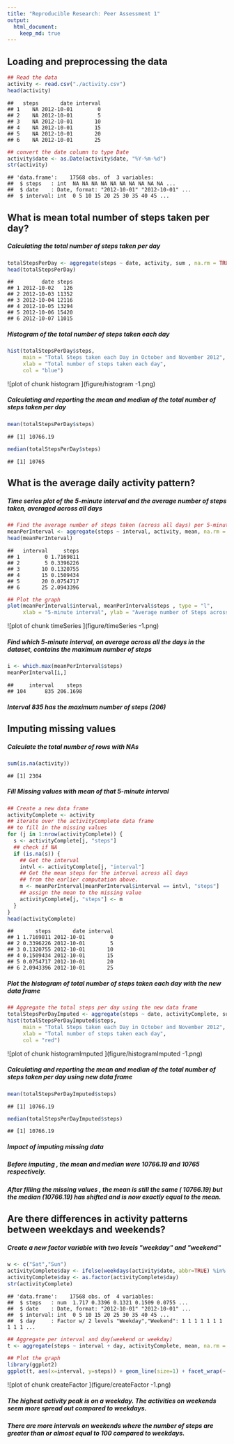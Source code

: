 ```yaml
---
title: "Reproducible Research: Peer Assessment 1"
output: 
  html_document:
    keep_md: true
---
```



## Loading and preprocessing the data

```r
## Read the data
activity <- read.csv("./activity.csv")
head(activity)
```

```
##   steps       date interval
## 1    NA 2012-10-01        0
## 2    NA 2012-10-01        5
## 3    NA 2012-10-01       10
## 4    NA 2012-10-01       15
## 5    NA 2012-10-01       20
## 6    NA 2012-10-01       25
```

```r
## convert the date column to type Date
activity$date <- as.Date(activity$date, "%Y-%m-%d")
str(activity)
```

```
## 'data.frame':	17568 obs. of  3 variables:
##  $ steps   : int  NA NA NA NA NA NA NA NA NA NA ...
##  $ date    : Date, format: "2012-10-01" "2012-10-01" ...
##  $ interval: int  0 5 10 15 20 25 30 35 40 45 ...
```


## What is mean total number of steps taken per day?

##### Calculating the total number of steps taken per day

```r
totalStepsPerDay <- aggregate(steps ~ date, activity, sum , na.rm = TRUE)
head(totalStepsPerDay)
```

```
##         date steps
## 1 2012-10-02   126
## 2 2012-10-03 11352
## 3 2012-10-04 12116
## 4 2012-10-05 13294
## 5 2012-10-06 15420
## 6 2012-10-07 11015
```

##### Histogram of the total number of steps taken each day

```r
hist(totalStepsPerDay$steps,
     main = "Total Steps taken each Day in October and November 2012",
     xlab = "Total number of steps taken each day",
     col = "blue")
```

![plot of chunk histogram ](figure/histogram -1.png) 

##### Calculating and reporting the mean and median of the total number of steps taken per day

```r
mean(totalStepsPerDay$steps)
```

```
## [1] 10766.19
```

```r
median(totalStepsPerDay$steps)
```

```
## [1] 10765
```


## What is the average daily activity pattern?

##### Time series plot of the 5-minute interval and the average number of steps taken, averaged across all days

```r
## Find the average number of steps taken (across all days) per 5-minute interval
meanPerInterval <- aggregate(steps ~ interval, activity, mean, na.rm = TRUE)
head(meanPerInterval)
```

```
##   interval     steps
## 1        0 1.7169811
## 2        5 0.3396226
## 3       10 0.1320755
## 4       15 0.1509434
## 5       20 0.0754717
## 6       25 2.0943396
```

```r
## Plot the graph 
plot(meanPerInterval$interval, meanPerInterval$steps , type = "l",
     xlab = "5-minute interval", ylab = "Average number of Steps across all days", col = "Blue")
```

![plot of chunk timeSeries ](figure/timeSeries -1.png) 

##### Find which 5-minute interval, on average across all the days in the dataset, contains the maximum number of steps

```r
i <- which.max(meanPerInterval$steps)
meanPerInterval[i,]
```

```
##     interval    steps
## 104      835 206.1698
```

##### Interval 835 has the maximum number of steps (206)

## Imputing missing values

##### Calculate the total number of rows with NAs

```r
sum(is.na(activity))
```

```
## [1] 2304
```

##### Fill Missing values with mean of that 5-minute interval

```r
## Create a new data frame
activityComplete <- activity
## iterate over the activityComplete data frame
## to fill in the missing values
for (j in 1:nrow(activityComplete)) {
  s <- activityComplete[j, "steps"]
  ## check if NA
  if (is.na(s)) {
    ## Get the interval
    intvl <- activityComplete[j, "interval"]
    ## Get the mean steps for the interval across all days
    ## from the earlier computation above.
    m <- meanPerInterval[meanPerInterval$interval == intvl, "steps"]
    ## assign the mean to the missing value
    activityComplete[j, "steps"] <- m
  }
}
head(activityComplete)
```

```
##       steps       date interval
## 1 1.7169811 2012-10-01        0
## 2 0.3396226 2012-10-01        5
## 3 0.1320755 2012-10-01       10
## 4 0.1509434 2012-10-01       15
## 5 0.0754717 2012-10-01       20
## 6 2.0943396 2012-10-01       25
```

##### Plot the histogram of total number of steps taken each day with the new data frame

```r
## Aggregate the total steps per day using the new data frame
totalStepsPerDayImputed <- aggregate(steps ~ date, activityComplete, sum)
hist(totalStepsPerDayImputed$steps,
     main = "Total Steps taken each Day in October and November 2012",
     xlab = "Total number of steps taken each day",
     col = "red")
```

![plot of chunk histogramImputed ](figure/histogramImputed -1.png) 

##### Calculating and reporting the mean and median of the total number of steps taken per day using new data frame

```r
mean(totalStepsPerDayImputed$steps)
```

```
## [1] 10766.19
```

```r
median(totalStepsPerDayImputed$steps)
```

```
## [1] 10766.19
```

##### Impact of imputing missing data
##### Before imputing , the mean and median were 10766.19 and 10765 respectively.
##### After filling the missing values , the mean is still the same ( 10766.19) but the median (10766.19) has shifted and is now exactly equal to the mean. 


## Are there differences in activity patterns between weekdays and weekends?

##### Create a new factor variable with two levels "weekday" and "weekend"

```r
w <- c("Sat","Sun")
activityComplete$day <- ifelse(weekdays(activity$date, abbr=TRUE) %in% w, "Weekend", "Weekday")
activityComplete$day <- as.factor(activityComplete$day)
str(activityComplete)
```

```
## 'data.frame':	17568 obs. of  4 variables:
##  $ steps   : num  1.717 0.3396 0.1321 0.1509 0.0755 ...
##  $ date    : Date, format: "2012-10-01" "2012-10-01" ...
##  $ interval: int  0 5 10 15 20 25 30 35 40 45 ...
##  $ day     : Factor w/ 2 levels "Weekday","Weekend": 1 1 1 1 1 1 1 1 1 1 ...
```

```r
## Aggregate per interval and day(weekend or weekday)
t <- aggregate(steps ~ interval + day, activityComplete, mean, na.rm = TRUE)

## Plot the graph
library(ggplot2)
ggplot(t, aes(x=interval, y=steps)) + geom_line(size=1) + facet_wrap(~ day, nrow=2, ncol=1) + ylab("Average number of steps")
```

![plot of chunk createFactor ](figure/createFactor -1.png) 

##### The highest activity peak is on a weekday. The activities on weekends seem more spread out compared to weekdays.
##### There are more intervals on weekends where the number of steps are greater than or almost equal to 100 compared to weekdays.


